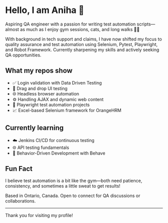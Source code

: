 # Hello, I am Aniha 👋

Aspiring QA engineer with a passion for writing test automation scripts—almost as much as I enjoy gym sessions, cats, and long walks 🐾💪

With background in tech support and claims, I have now shifted my focus to quality assurance and test automation using Selenium, Pytest, Playwright, and Robot Framework. Currently sharpening my skills and actively seeking QA opportunities.

## What my repos show
- ✅ Login validation with Data Driven Testing  
- 🧲 Drag and drop UI testing  
- 🌐 Headless browser automation  
- ⚙️ Handling AJAX and dynamic web content  
- 🧪 Playwright test automation projects  
- 📈 Excel-based Selenium framework for OrangeHRM

## Currently learning
- ☁️ Jenkins CI/CD for continuous testing  
- 🌐 API testing fundamentals  
- 🧵 Behavior-Driven Development with Behave

## Fun Fact
I believe test automation is a bit like the gym—both need patience, consistency, and sometimes a little sweat to get results!

Based in Ontario, Canada. Open to connect for QA discussions or collaborations.

---

Thank you for visiting my profile!
